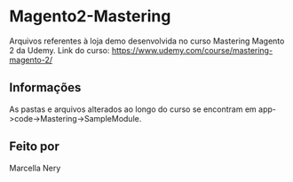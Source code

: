 # Magento2-Mastering

Arquivos referentes à loja demo desenvolvida no curso Mastering Magento 2 da Udemy.
Link do curso: https://www.udemy.com/course/mastering-magento-2/

## Informações

As pastas e arquivos alterados ao longo do curso se encontram em app->code->Mastering->SampleModule.

## Feito por

Marcella Nery
